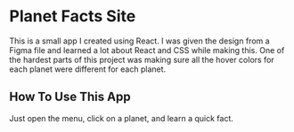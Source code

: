 <h1>Planet Facts Site</h1>

This is a small app I created using React. I was given the design from a Figma file and learned a lot about React and CSS while making this.
One of the hardest parts of this project was making sure all the hover colors for each planet were different for each planet.

<h2>How To Use This App</h2>

Just open the menu, click on a planet, and learn a quick fact.


